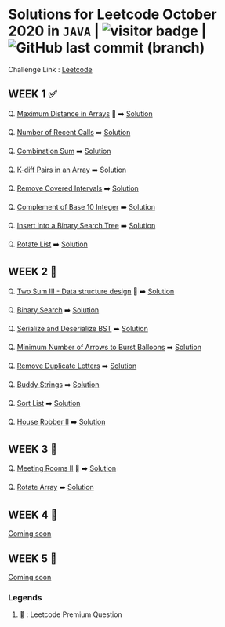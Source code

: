 # Solutions for Leetcode October 2020 in `JAVA`  | <img src="https://visitor-badge.laobi.icu/badge?page_id=abhisheksurve45.leetcode-oct-2020" alt="visitor badge"/> | ![GitHub last commit (branch)](https://img.shields.io/github/last-commit/abhisheksurve45/leetcode-oct-2020/master)

Challenge Link : [Leetcode](https://leetcode.com/explore/featured/card/october-leetcoding-challenge/)

## WEEK 1 ✅

Q. [Maximum Distance in Arrays](https://leetcode.com/explore/featured/card/october-leetcoding-challenge/559/week-1-october-1st-october-7th/3479/) 🔏 ➡️ [Solution](https://github.com/abhisheksurve45/leetcode-oct-2020/blob/master/WEEK1/MaximumDistanceinArrays.java)

Q. [Number of Recent Calls](https://leetcode.com/explore/featured/card/october-leetcoding-challenge/559/week-1-october-1st-october-7th/3480/) ➡️ [Solution](https://github.com/abhisheksurve45/leetcode-oct-2020/blob/master/WEEK1/NumberofRecentCalls.java)

Q. [Combination Sum](https://leetcode.com/explore/featured/card/october-leetcoding-challenge/559/week-1-october-1st-october-7th/3481/) ➡️ [Solution](https://github.com/abhisheksurve45/leetcode-oct-2020/blob/master/WEEK1/CombinationSum.java)

Q. [K-diff Pairs in an Array](https://leetcode.com/explore/featured/card/october-leetcoding-challenge/559/week-1-october-1st-october-7th/3482/) ➡️ [Solution](https://github.com/abhisheksurve45/leetcode-oct-2020/blob/master/WEEK1/KdiffPairsinArray.java)

Q. [Remove Covered Intervals](https://leetcode.com/explore/featured/card/october-leetcoding-challenge/559/week-1-october-1st-october-7th/3483/) ➡️ [Solution](https://github.com/abhisheksurve45/leetcode-oct-2020/blob/master/WEEK1/RemoveCoveredIntervals.java)

Q. [Complement of Base 10 Integer](https://leetcode.com/explore/featured/card/october-leetcoding-challenge/559/week-1-october-1st-october-7th/3484/) ➡️ [Solution](https://github.com/abhisheksurve45/leetcode-oct-2020/blob/master/WEEK1/ComplementofBase10Integer.java)

Q. [Insert into a Binary Search Tree](https://leetcode.com/explore/featured/card/october-leetcoding-challenge/559/week-1-october-1st-october-7th/3485/) ➡️ [Solution](https://github.com/abhisheksurve45/leetcode-oct-2020/blob/master/WEEK1/InsertinBST.java)

Q. [Rotate List](https://leetcode.com/explore/featured/card/october-leetcoding-challenge/559/week-1-october-1st-october-7th/3486/) ➡️ [Solution](https://github.com/abhisheksurve45/leetcode-oct-2020/blob/master/WEEK1/RotateList.java)

## WEEK 2 🚧

Q. [Two Sum III - Data structure design](https://leetcode.com/explore/featured/card/october-leetcoding-challenge/560/week-2-october-8th-october-14th/3487/) 🔏 ➡️ [Solution](https://github.com/abhisheksurve45/leetcode-oct-2020/blob/master/WEEK2/TwoSumIII.java)

Q. [Binary Search](https://leetcode.com/explore/featured/card/october-leetcoding-challenge/560/week-2-october-8th-october-14th/3488/) ➡️ [Solution](https://github.com/abhisheksurve45/leetcode-oct-2020/blob/master/WEEK2/BinarySearch.java)

Q. [Serialize and Deserialize BST](https://leetcode.com/explore/featured/card/october-leetcoding-challenge/560/week-2-october-8th-october-14th/3489/) ➡️ [Solution](https://github.com/abhisheksurve45/leetcode-oct-2020/blob/master/WEEK2/SerializeandDeserializeBST.java)

Q. [Minimum Number of Arrows to Burst Balloons](https://leetcode.com/explore/featured/card/october-leetcoding-challenge/560/week-2-october-8th-october-14th/3490/) ➡️ [Solution](https://github.com/abhisheksurve45/leetcode-oct-2020/blob/master/WEEK2/MinNumberofArrowstoBurstBalloons.java)

Q. [Remove Duplicate Letters](https://leetcode.com/explore/featured/card/october-leetcoding-challenge/560/week-2-october-8th-october-14th/3491/) ➡️ [Solution](https://github.com/abhisheksurve45/leetcode-oct-2020/blob/master/WEEK2/RemoveDuplicateLetters.java)

Q. [Buddy Strings](https://leetcode.com/explore/featured/card/october-leetcoding-challenge/560/week-2-october-8th-october-14th/3492/) ➡️ [Solution](https://github.com/abhisheksurve45/leetcode-oct-2020/blob/master/WEEK2/BuddyStrings.java)

Q. [Sort List](https://leetcode.com/explore/featured/card/october-leetcoding-challenge/560/week-2-october-8th-october-14th/3493/) ➡️ [Solution](https://github.com/abhisheksurve45/leetcode-oct-2020/blob/master/WEEK2/SortList.java)

Q. [House Robber II](https://leetcode.com/explore/featured/card/october-leetcoding-challenge/560/week-2-october-8th-october-14th/3494/) ➡️ [Solution](https://github.com/abhisheksurve45/leetcode-oct-2020/blob/master/WEEK2/HouseRobberII.java)

## WEEK 3 🚧

Q. [Meeting Rooms II](https://leetcode.com/explore/featured/card/october-leetcoding-challenge/561/week-3-october-15th-october-21st/3495/) 🔏 ➡️ [Solution](https://github.com/abhisheksurve45/leetcode-oct-2020/blob/master/WEEK2/MeetingRoomsII.java)

Q. [Rotate Array](https://leetcode.com/explore/featured/card/october-leetcoding-challenge/561/week-3-october-15th-october-21st/3496/) ➡️ [Solution](https://github.com/abhisheksurve45/leetcode-oct-2020/blob/master/WEEK2/RotateArray.java)

## WEEK 4 🚧

[Coming soon](https://leetcode.com/explore/featured/card/october-leetcoding-challenge/)

## WEEK 5 🚧

[Coming soon](https://leetcode.com/explore/featured/card/october-leetcoding-challenge/)

### Legends 

1. 🔏 : Leetcode Premium Question
